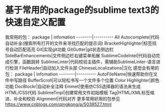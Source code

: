 # 基于常用的package的sublime text3的快速自定义配置

我常用的包：
package | infomation
--------|----------
All Autocomplete|代码自动补全(搜索所有打开的文件来寻找匹配的提示词)
BracketHighlighter|标签括号自动匹配高亮
Git|实现git功能
GitGutter|git状态侧边栏
SideBarEnhancements|文件侧边栏右键菜单拓展
SublimeCodeIntel|代码自动完成引擎，函数跳转
SublimeLinter|代码校验主插件，需辅助SublimeLinter-语言进行检测
FileHeader|自动加入文件头部
ChineseLocalizations|汉化
感觉会有用的包：
package | infomation
--------|----------
AutoFileName|快速帮助你在文件中写路径
BufferScroll|可以轻松书写一个文件多个位置
Color Highlighter|颜色功能
DocBlockr|自动补全注释
Emmet|使用仿CSS选择器的语法来生成HTML/CSS代码
SublimeTmpl|创建常用文件初始模板
Tag|HTML/XML标签缩进、补全和校验
Alignment|代码对齐
更多常用好用的包参见<https://www.cnblogs.com/qingkong/p/5039527.html>


